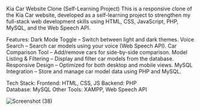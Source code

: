 Kia Car Website Clone (Self-Learning Project)
This is a responsive clone of the Kia Car website, developed as a self-learning project to strengthen my full-stack web development skills using HTML, CSS, JavaScript, PHP, MySQL, and the Web Speech API.

Features: 
Dark Mode Toggle – Switch between light and dark themes.
Voice Search – Search car models using your voice (Web Speech API).
Car Comparison Tool – Add/remove cars for side-by-side comparison.
Model Listing & Filtering – Display and filter car models from the database.
Responsive Design – Optimized for both desktop and mobile views.
MySQL Integration – Store and manage car model data using PHP and MySQL.

Tech Stack:
Frontend: HTML, CSS, JS	
Backend: PHP	
Database: MySQL	
Other Tools: XAMPP, Web Speech API


![Screenshot (38)](https://github.com/user-attachments/assets/0cde2a85-63a0-43ed-bf2d-9345758a56d5)
